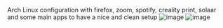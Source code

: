 Arch Linux configuration with firefox, zoom, spotify, creality print, solaar and some main apps to have a nice and clean setup
![image](https://github.com/user-attachments/assets/5974ad02-3ff0-4079-98c7-f24ea755654f)
![image](https://github.com/user-attachments/assets/2fa7a45a-b97e-4456-9767-dbdea4ebe61e)

